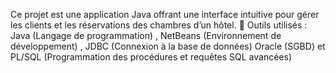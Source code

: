 Ce projet est une application Java offrant une interface intuitive pour gérer les clients et les réservations des chambres d’un hôtel.         🔧 Outils utilisés :  Java (Langage de programmation) , NetBeans (Environnement de développement)  , JDBC (Connexion à la base de données)  Oracle (SGBD) et PL/SQL (Programmation des procédures et requêtes SQL avancées)
